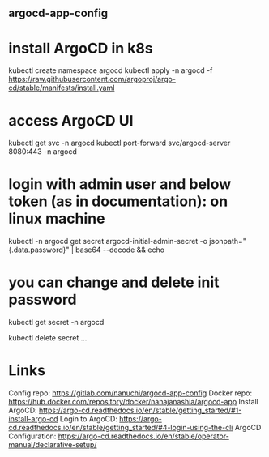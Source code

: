 ﻿## argocd-app-config


# install ArgoCD in k8s
kubectl create namespace argocd
kubectl apply -n argocd -f https://raw.githubusercontent.com/argoproj/argo-cd/stable/manifests/install.yaml

# access ArgoCD UI
kubectl get svc -n argocd
kubectl port-forward svc/argocd-server 8080:443 -n argocd

# login with admin user and below token (as in documentation): on linux machine
kubectl -n argocd get secret argocd-initial-admin-secret -o jsonpath="{.data.password}" | base64 --decode && echo

# you can change and delete init password
kubectl get secret -n argocd

kubectl delete secret ... 



# Links

Config repo: https://gitlab.com/nanuchi/argocd-app-config
Docker repo: https://hub.docker.com/repository/docker/nanajanashia/argocd-app
Install ArgoCD: https://argo-cd.readthedocs.io/en/stable/getting_started/#1-install-argo-cd
Login to ArgoCD: https://argo-cd.readthedocs.io/en/stable/getting_started/#4-login-using-the-cli
ArgoCD Configuration: https://argo-cd.readthedocs.io/en/stable/operator-manual/declarative-setup/

